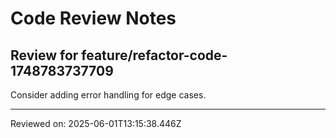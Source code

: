 # Code Review Notes

## Review for feature/refactor-code-1748783737709

Consider adding error handling for edge cases.

---
Reviewed on: 2025-06-01T13:15:38.446Z